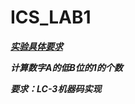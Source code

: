# ICS_LAB1

***[实验具体要求](https://ics.liuly.moe/labs/lab1.html)***


***计算数字A的低B位的1的个数***

***要求：LC-3机器码实现***